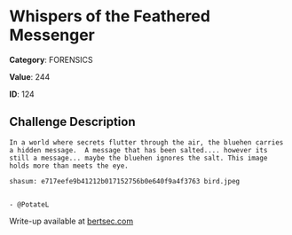 # Whispers of the Feathered Messenger
**Category**: FORENSICS

**Value**: 244

**ID**: 124

## Challenge Description
```
In a world where secrets flutter through the air, the bluehen carries a hidden message.  A message that has been salted.... however its still a message... maybe the bluehen ignores the salt. This image holds more than meets the eye. 

shasum: e717eefe9b41212b017152756b0e640f9a4f3763 bird.jpeg


- @PotateL
```

Write-up available at [bertsec.com](https://bertsec.com)
